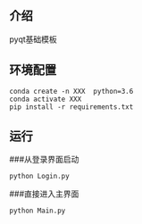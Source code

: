 ## 介绍
pyqt基础模板

## 环境配置
```
conda create -n XXX  python=3.6
conda activate XXX
pip install -r requirements.txt
```
## 运行

###从登录界面启动

`python Login.py`

###直接进入主界面

`python Main.py`
